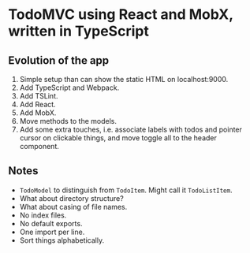 # TodoMVC using React and MobX, written in TypeScript

## Evolution of the app

1. Simple setup than can show the static HTML on localhost:9000.
1. Add TypeScript and Webpack.
1. Add TSLint.
1. Add React.
1. Add MobX.
1. Move methods to the models.
1. Add some extra touches, i.e. associate labels with todos and pointer cursor on clickable things, and move toggle all to the header component.

## Notes

* `TodoModel` to distinguish from `TodoItem`. Might call it `TodoListItem`.
* What about directory structure?
* What about casing of file names.
* No index files.
* No default exports.
* One import per line.
* Sort things alphabetically.